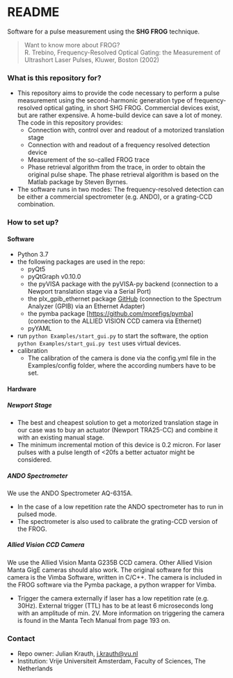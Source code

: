 # README #

Software for a pulse measurement using the __SHG FROG__ technique.

> Want to know more about FROG?   
> R. Trebino, Frequency-Resolved Optical Gating: the Measurement of Ultrashort Laser Pulses, Kluwer, Boston (2002)

### What is this repository for? ###

* This repository aims to provide the code necessary to perform a pulse measurement using the 
  second-harmonic generation type of frequency-resolved optical gating, in short SHG FROG.
  Commercial devices exist, but are rather expensive. A home-build device can save a lot of 
  money.
  The code in this repository provides: 
    * Connection with, control over and readout of a motorized translation stage 
    * Connection with and readout of a frequency resolved detection device
    * Measurement of the so-called FROG trace
    * Phase retrieval algorithm from the trace, in order to obtain the original pulse shape.
      The phase retrieval algorithm is based on the Matlab package by Steven Byrnes.
* The software runs in two modes: The frequency-resolved detection can be either a commercial spectrometer (e.g. ANDO), or a grating-CCD combination.


### How to set up? ###

#### Software ####
* Python 3.7
* the following packages are used in the repo:
    * pyQt5
    * pyQtGraph v0.10.0
    * the pyVISA package with the pyVISA-py backend
      (connection to a Newport translation stage via a Serial Port)
    * the plx_gpib_ethernet package [GitHub](https://github.com/nelsond/prologix-gpib-ethernet)
      (connection to the Spectrum Analyzer (GPIB) via an Ethernet Adapter)
    * the pymba package [https://github.com/morefigs/pymba]
      (connection to the ALLIED VISION CCD camera via Ethernet)
    * pyYAML
* run `python Examples/start_gui.py` to start the software, 
the option `python Examples/start_gui.py test` uses virtual devices.
* calibration
    * The calibration of the camera is done via the config.yml file in the Examples/config folder,
      where the according numbers have to be set.


#### Hardware ####

##### Newport Stage #####
* The best and cheapest solution to get a motorized translation stage in our case was to buy an
  actuator (Newport TRA25-CC) and combine it with an existing manual stage.
* The minimum incremental motion of this device is 0.2 micron. For laser pulses with a pulse length
  of <20fs a better actuator might be considered.

##### ANDO Spectrometer #####
We use the ANDO Spectrometer AQ-6315A.  
* In the case of a low repetition rate the ANDO spectrometer has to run in pulsed mode. 
* The spectrometer is also used to calibrate the grating-CCD version of the FROG. 

##### Allied Vision CCD Camera #####
We use the Allied Vision Manta G235B CCD camera. Other Allied Vision Manta GigE cameras should
also work. The original software for this camera is the Vimba Software, written in C/C++. The camera is
included in the FROG software via the Pymba package, a python wrapper for Vimba.  
* Trigger the camera externally if laser has a low repetition rate (e.g. 30Hz). 
  External trigger (TTL) has to be at least 6 microseconds long with an amplitude of min. 2V.
  More information on triggering the camera is found in the Manta Tech Manual from page 193 on.


### Contact ###

* Repo owner:  Julian Krauth, j.krauth@vu.nl
* Institution: Vrije Universiteit Amsterdam, Faculty of Sciences, The Netherlands

